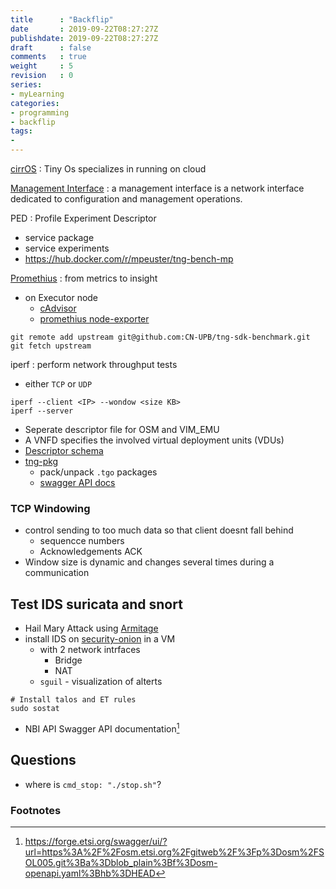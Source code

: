 ```yaml
---
title      : "Backflip"
date       : 2019-09-22T08:27:27Z
publishdate: 2019-09-22T08:27:27Z
draft      : false
comments   : true
weight     : 5
revision   : 0
series:
- myLearning
categories:
- programming
- backflip
tags:
-
---
```


<!-- more -->
[cirrOS](https://launchpad.net/cirros)
: Tiny Os specializes in running on cloud

[Management Interface](https://en.wikipedia.org/wiki/Management_interface)
: a management interface is a network interface dedicated to configuration and management operations.

PED
: Profile Experiment Descriptor
* service package
* service experiments
* https://hub.docker.com/r/mpeuster/tng-bench-mp

[Promethius](https://prometheus.io/)
: from metrics to insight
* on Executor node
  * [cAdvisor](https://github.com/google/cadvisor)
  * [promethius node-exporter](https://github.com/prometheus/node_exporter)

```
git remote add upstream git@github.com:CN-UPB/tng-sdk-benchmark.git
git fetch upstream
```

iperf
: perform network throughput tests
* either `TCP` or `UDP`

```
iperf --client <IP> --wondow <size KB>
iperf --server
```

* Seperate descriptor file for OSM and VIM_EMU
* A VNFD specifies the involved virtual deployment units (VDUs)
* [Descriptor schema](https://github.com/sonata-nfv/tng-schema)
* [tng-pkg](https://github.com/sonata-nfv/tng-sdk-package)
  * pack/unpack `.tgo` packages
  * [swagger API docs](https://sonata-nfv.github.io/tng-doc/)


### TCP Windowing

* control sending to too much data so that client doesnt fall behind
  * sequencce numbers
  * Acknowledgements ACK
* Window size is dynamic and changes several times during a communication

## Test IDS suricata and snort

* Hail Mary Attack using [Armitage](http://www.fastandeasyhacking.com/manual)
* install IDS on [security-onion](https://securityonion.net/) in a VM
  * with 2 network intrfaces
    * Bridge
    * NAT
  * `sguil` - visualization of alterts

```
# Install talos and ET rules
sudo sostat
```


* NBI API Swagger API documentation[^1]


## Questions

* where is `cmd_stop: "./stop.sh"`?

### Footnotes

[^1]: https://forge.etsi.org/swagger/ui/?url=https%3A%2F%2Fosm.etsi.org%2Fgitweb%2F%3Fp%3Dosm%2FSOL005.git%3Ba%3Dblob_plain%3Bf%3Dosm-openapi.yaml%3Bhb%3DHEAD
[^2]:
